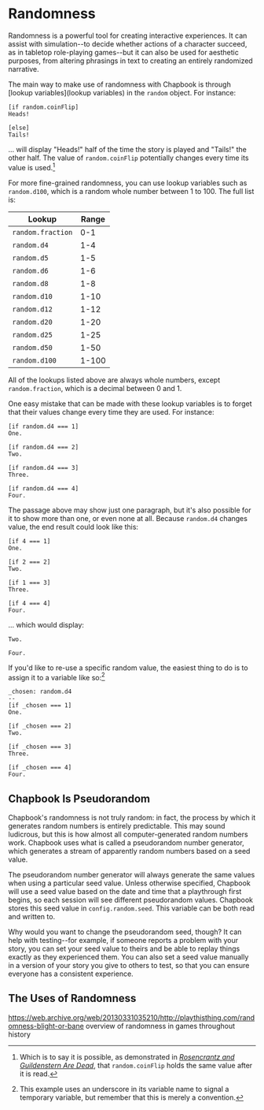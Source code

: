 # Randomness

Randomness is a powerful tool for creating interactive experiences. It can assist with simulation--to decide whether actions of a character succeed, as in tabletop role-playing games--but it can also be used for aesthetic purposes, from altering phrasings in text to creating an entirely randomized narrative.

The main way to make use of randomness with Chapbook is through [lookup variables](lookup variables) in the `random` object. For instance:

```
[if random.coinFlip]
Heads!

[else]
Tails!
```

... will display "Heads!" half of the time the story is played and "Tails!" the other half. The value of `random.coinFlip` potentially changes every time its value is used.[^1]

For more fine-grained randomness, you can use lookup variables such as `random.d100`, which is a random whole number between 1 to 100. The full list is:

Lookup            | Range 
------------------|------
`random.fraction` | 0-1
`random.d4`       | 1-4
`random.d5`       | 1-5
`random.d6`       | 1-6
`random.d8`       | 1-8
`random.d10`      | 1-10
`random.d12`      | 1-12
`random.d20`      | 1-20
`random.d25`      | 1-25
`random.d50`      | 1-50
`random.d100`     | 1-100

All of the lookups listed above are always whole numbers, except `random.fraction`, which is a decimal between 0 and 1.

One easy mistake that can be made with these lookup variables is to forget that their values change every time they are used. For instance:

```
[if random.d4 === 1]
One.

[if random.d4 === 2]
Two.

[if random.d4 === 3]
Three.

[if random.d4 === 4]
Four.
```

The passage above may show just one paragraph, but it's also possible for it to show more than one, or even none at all. Because `random.d4` changes value, the end result could look like this:

```
[if 4 === 1]
One.

[if 2 === 2]
Two.

[if 1 === 3]
Three.

[if 4 === 4]
Four.
```

... which would display:

```
Two.

Four.
```

If you'd like to re-use a specific random value, the easiest thing to do is to assign it to a variable like so:[^2]

```
_chosen: random.d4
--
[if _chosen === 1]
One.

[if _chosen === 2]
Two.

[if _chosen === 3]
Three.

[if _chosen === 4]
Four.

```

## Chapbook Is Pseudorandom

Chapbook's randomness is not truly random: in fact, the process by which it generates random numbers is entirely predictable. This may sound ludicrous, but this is how almost all computer-generated random numbers work. Chapbook uses what is called a pseudorandom number generator, which generates a stream of apparently random numbers based on a seed value.

The pseudorandom number generator will always generate the same values when using a particular seed value. Unless otherwise specified, Chapbook will use a seed value based on the date and time that a playthrough first begins, so each session will see different pseudorandom values. Chapbook stores this seed value in `config.random.seed`. This variable can be both read and written to.

Why would you want to change the pseudorandom seed, though? It can help with testing--for example, if someone reports a problem with your story, you can set your seed value to theirs and be able to replay things exactly as they experienced them. You can also set a seed value manually in a version of your story you give to others to test, so that you can ensure everyone has a consistent experience.

## The Uses of Randomness

https://web.archive.org/web/20130331035210/http://playthisthing.com/randomness-blight-or-bane overview of randomness in games throughout history


[^1]: Which is to say it is possible, as demonstrated in _[Rosencrantz and Guildenstern Are Dead](rosencrantz)_, that `random.coinFlip` holds the same value after it is read. 
[^2]: This example uses an underscore in its variable name to signal a temporary variable, but remember that this is merely a convention.


[lookups]: objects-and-lookups.html
[aleatoric]: https://en.wikipedia.org/wiki/Aleatoric_music
[rosencrantz]: https://en.wikipedia.org/wiki/Rosencrantz_and_Guildenstern_Are_Dead#Act_One